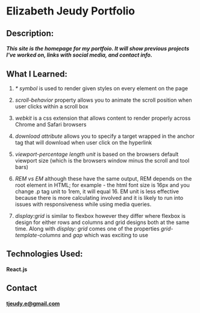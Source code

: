# Elizabeth Jeudy Portfolio

## Description:

##### This site is the homepage for my portfoio. It will show previous projects I've worked on, links with social media, and contact info.

## What I Learned:

1. _\* symbol_ is used to render given styles on every element on the page

2. _scroll-behavior_ property allows you to animate the scroll position when user clicks within a scroll box

3. _webkit_ is a css extension that allows content to render properly across Chrome and Safari browsers

4. _download attribute_ allows you to specify a target wrapped in the anchor tag that will download when user click on the hyperlink

5. _viewport-percentage length unit_ is based on the browsers default viewport size (which is the browsers window minus the scroll and tool bars)

6. _REM vs EM_ although these have the same output, REM depends on the root element in HTML; for example - the html font size is 16px and you change .p tag unit to 1rem, it will equal 16. EM unit is less effective because there is more calculating involved and it is likely to run into issues with responsiveness while using media queries.

7. _display:grid_ is similar to flexbox however they differ where flexbox is design for either rows and columns and grid designs both at the same time. Along with _display: grid_ comes one of the properties _grid-template-columns_ and _gap_ which was exciting to use

## Technologies Used:

#### React.js

## Contact

#### tjeudy.e@gmail.com
